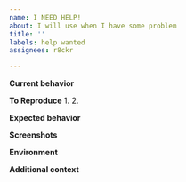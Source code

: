 ```yaml
---
name: I NEED HELP!
about: I will use when I have some problem
title: ''
labels: help wanted
assignees: r8ckr

---
```


**Current behavior**


**To Reproduce**
1. 
2. 

**Expected behavior**


**Screenshots**


**Environment**


**Additional context**
